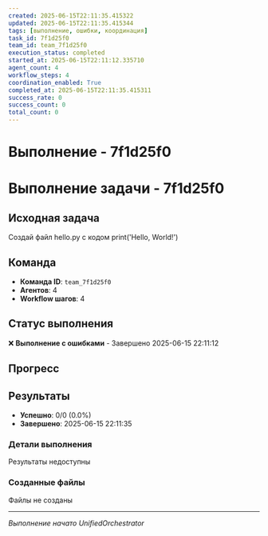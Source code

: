 ```yaml
---
created: 2025-06-15T22:11:35.415322
updated: 2025-06-15T22:11:35.415344
tags: [выполнение, ошибки, координация]
task_id: 7f1d25f0
team_id: team_7f1d25f0
execution_status: completed
started_at: 2025-06-15T22:11:12.335710
agent_count: 4
workflow_steps: 4
coordination_enabled: True
completed_at: 2025-06-15T22:11:35.415311
success_rate: 0
success_count: 0
total_count: 0
---
```


# Выполнение - 7f1d25f0

# Выполнение задачи - 7f1d25f0

## Исходная задача
Создай файл hello.py с кодом print('Hello, World!')

## Команда
- **Команда ID**: `team_7f1d25f0`
- **Агентов**: 4
- **Workflow шагов**: 4

## Статус выполнения

❌ **Выполнение с ошибками** - Завершено 2025-06-15 22:11:12

## Прогресс


## Результаты

- **Успешно**: 0/0 (0.0%)
- **Завершено**: 2025-06-15 22:11:35

### Детали выполнения

Результаты недоступны

### Созданные файлы

Файлы не созданы


---
*Выполнение начато UnifiedOrchestrator*
